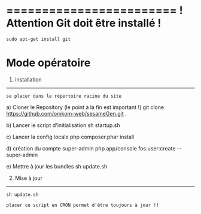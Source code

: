 ========================
! Attention Git doit être installé !
========================

    sudo apt-get install git
    

Mode opératoire
========================
1) installation
------------------------------------------
    se placer dans le répertoire racine du site
    
a) Cloner le Repository (le point à la fin est important !)
    git clone https://github.com/omkom-web/sesameGen.git .
    
b) Lancer le script d'initialisation
    sh startup.sh

c) Lancer la config locale
    php composer.phar install
    
d) création du compte super-admin
    php app/console fos:user:create --super-admin
    
e) Mettre à jour les bundles
    sh update.sh
        
2) Mise à jour
------------------------------------------

    sh update.sh
    
    placer ce script en CRON permet d'être toujours à jour !!